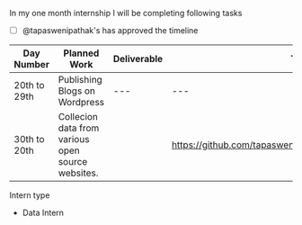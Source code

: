 In my one month internship I will be completing following tasks

- [ ] @tapaswenipathak's has approved the timeline


| Day Number  |  Planned Work | Deliverable | Ticket | Intern Type |
|---|---|---|---|---|
| 20th to 29th | Publishing Blogs on Wordpress|---|---|Open Source Intern|
| 30th to 20th | Collecion data from various open source websites. |   | https://github.com/tapaswenipathak/TheLesserNumber/issues  | Data Intern   |


Intern type

- Data Intern
